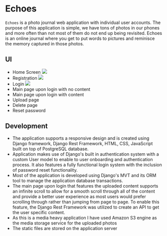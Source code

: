 # Echoes
`Echoes` is a photo journal web application with individual user accounts. The purpose of this application is simple, we have tons of photos in our phones and more often than not most of them do not end up being revisited.
Echoes is an online journal where you get to put words to pictures and reminisce the memory captured in those photos. 

## UI

- Home Screen
![](../../../../Downloads/echoes.up.railway.app_.png)
- Registration
![](../../../../Downloads/echoes.up.railway.app_signup_.png)
- Login
![](../../../../Downloads/echoes.up.railway.app_login_.png)
- Main page upon login with no content
- Main page upon login with content
- Upload page
- Delete page
- Reset password 

## Development
- The application supports a responsive design and is created using Django framework, Django Rest Framework, HTML, CSS, JavaScript built on top of PostgreSQL database. 
- Application makes use of Django's built in authentication system with a custom User model to enable to user onboarding and authentication process. It also features a fully functional login system with the inclusion of password reset functionality.
- Most of the application is developed using Django's MVT and its ORM tool to manage the application database transactions.
- The main page upon login that features the uploaded content supports an infinite scroll to allow for a smooth scroll through all of the content and provide a better user experience as most users would prefer scrolling through rather than jumping from page to page. To enable this feature, the Django Rest Framework was utilized to create an API to get the user specific content.
- As this is a media heavy application I have used Amazon S3 engine as the media storage service for the uploaded photos
- The static files are stored on the application server